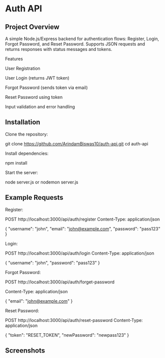 # Auth API

## Project Overview
A simple Node.js/Express backend for authentication flows: Register, Login, Forgot Password, and Reset Password. Supports JSON requests and returns responses with status messages and tokens.

Features

User Registration

User Login (returns JWT token)

Forgot Password (sends token via email)

Reset Password using token

Input validation and error handling




## Installation
Clone the repository:

git clone https://github.com/ArindamBiswas10/auth-api.git
cd auth-api


Install dependencies:

npm install


Start the server:

node server.js or
nodemon server.js

## Example Requests
Register:

POST http://localhost:3000/api/auth/register
Content-Type: application/json

{
  "username": "john",
  "email": "john@example.com",
  "password": "pass123"
}


Login:

POST http://localhost:3000/api/auth/login
Content-Type: application/json

{
  "username": "john",
  "password": "pass123"
}


Forgot Password:

POST http://localhost:3000/api/auth/forget-password

Content-Type: application/json

{
  "email": "john@example.com"
}


Reset Password:

POST http://localhost:3000/api/auth/reset-password
Content-Type: application/json

{
  "token": "RESET_TOKEN",
  "newPassword": "newpass123"
}


## Screenshots
